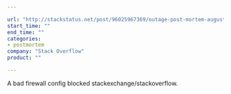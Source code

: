 ```yaml
---

url: "http://stackstatus.net/post/96025967369/outage-post-mortem-august-25th-2014"
start_time: ""
end_time: ""
categories:
- postmortem
company: "Stack Overflow"
product: ""

---
```


A bad firewall config blocked stackexchange/stackoverflow.
